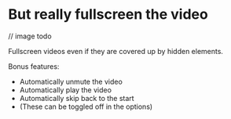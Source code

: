 # But really fullscreen the video

// image todo

Fullscreen videos even if they are covered up by hidden elements.

Bonus features:
* Automatically unmute the video
* Automatically play the video
* Automatically skip back to the start
* (These can be toggled off in the options)
